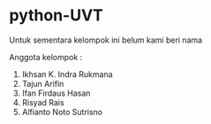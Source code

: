 python-UVT
==========

Untuk sementara kelompok ini belum kami beri nama

Anggota kelompok :

1. Ikhsan K. Indra Rukmana
2. Tajun Arifin
3. Ifan Firdaus Hasan
4. Risyad Rais
5. Alfianto Noto Sutrisno
